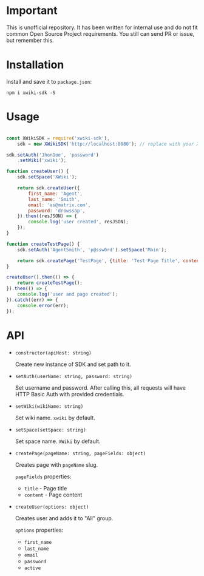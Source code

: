 # Important

This is unofficial repository. It has been written for internal use and do not fit common Open Source Project requirements.
You still can send PR or issue, but remember this.

# Installation

Install and save it to `package.json`:
```
npm i xwiki-sdk -S
```

# Usage

```javascript

const XWikiSDK = require('xwiki-sdk'),
    sdk = new XWikiSDK('http://localhost:8080'); // replace with your XWiki installation address.

sdk.setAuth('JhonDoe', 'password')
    .setWiki('xwiki');

function createUser() {
    sdk.setSpace('XWiki');

    return sdk.createUser({
        first_name: 'Agent',
        last_name: 'Smith',
        email: 'as@matrix.com',
        password: 'drowssap',
    }).then((resJSON) => {
        console.log('user created', resJSON);
    });
}

function createTestPage() {
    sdk.setAuth('AgentSmith', 'p@ssw0rd').setSpace('Main');

    return sdk.createPage('TestPage', {title: 'Test Page Title', content: 'some content \n\nnew line?'});
}

createUser().then(() => {
    return createTestPage();
}).then(() => {
    console.log('user and page created');
}).catch((err) => {
    console.error(err);
});

```

# API

* `constructor(apiHost: string)`
    
    Create new instance of SDK and set path to it.
     
* `setAuth(userName: string, password: string)`

    Set username and password. After calling this, all requests will have HTTP Basic Auth with provided credentials.

* `setWiki(wikiName: string)`

    Set wiki name. `xwiki` by default.

* `setSpace(setSpace: string)`
    
    Set space name. `XWiki` by default.

* `createPage(pageName: string, pageFields: object)`

    Creates page with `pageName` slug.
    
    `pageFields` properties:
    
    * `title` - Page title
    * `content` - Page content
    
* `createUser(options: object)`

    Creates user and adds it to "All" group.
    
    `options` properties:
    
    * `first_name`
    * `last_name`
    * `email`
    * `password`
    * `active`
